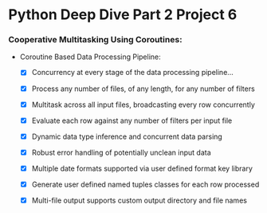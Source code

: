 # Python Deep Dive Part 2 Project 6

### Cooperative Multitasking Using Coroutines:

- Coroutine Based Data Processing Pipeline:
    - [x] Concurrency at every stage of the data processing pipeline...

    - [x] Process any number of files, of any length, for any number of filters

    - [x] Multitask across all input files, broadcasting every row concurrently

    - [x] Evaluate each row against any number of filters per input file
    
    - [x] Dynamic data type inference and concurrent data parsing

    - [x] Robust error handling of potentially unclean input data

    - [x] Multiple date formats supported via user defined format key library

    - [x] Generate user defined named tuples classes for each row processed
    
    - [x] Multi-file output supports custom output directory and file names 




